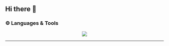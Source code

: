 ## Hi there 👋

<!--
**hussainjj9087/hussainjj9087** is a ✨ _special_ ✨ repository because its `README.md` (this file) appears on your GitHub profile.

Here are some ideas to get you started:

- 🔭 I’m currently working on ...
- 🌱 I’m currently learning ...
- 👯 I’m looking to collaborate on ...
- 🤔 I’m looking for help with ...
- 💬 Ask me about ...
- 📫 How to reach me: ...
- 😄 Pronouns: ...
- ⚡ Fun fact: ...
-->



### ⚙️ Languages & Tools

<p align="center">
  <img src="https://skillicons.dev/icons?i=html,css,js,ts,react,nextjs,nodejs,java,go,cpp,c,postgres,mysql,sqlite,git,github,linux,vscode,idea,visualstudio" />
</p>

---
